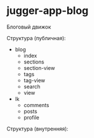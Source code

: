 # jugger-app-blog

Блоговый движок

Структура (публичная):
- blog
	- index
	- sections
	- section-view
	- tags
	- tag-view
	- search
	- view
- lk
	- comments
	- posts
	- profile

Структура (внутренняя):
